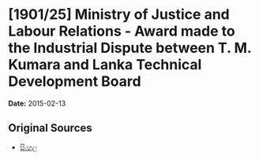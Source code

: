 # [1901/25] Ministry of Justice and Labour Relations - Award made to the Industrial Dispute between T. M. Kumara and Lanka Technical Development Board

**Date:** 2015-02-13

## Original Sources

- [සිංහල](https://documents.gov.lk/view/extra-gazettes/2015/2/1901-25_S.pdf)
